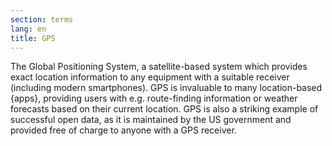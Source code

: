 ```yaml
---
section: terms
lang: en
title: GPS
---
```


The Global Positioning System, a satellite-based system which provides exact location information to any equipment with a suitable receiver (including modern smartphones). GPS is invaluable to many location-based {apps}, providing users with e.g. route-finding information or weather forecasts based on their current location. GPS is also a striking example of successful open data, as it is maintained by the US government and provided free of charge to anyone with a GPS receiver.